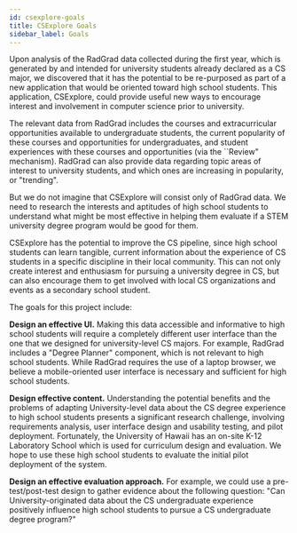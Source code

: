 ```yaml
---
id: csexplore-goals
title: CSExplore Goals
sidebar_label: Goals
---
```


Upon analysis of the RadGrad data collected during the first year, which is generated by and intended for university students already declared as a CS major, we discovered that it has the potential to be re-purposed as part of a new application that would be oriented toward high school students. This application, CSExplore, could provide useful new ways to encourage interest and involvement in computer science prior to university.

The relevant data from RadGrad includes the courses and extracurricular opportunities available to undergraduate students, the current popularity of these courses and opportunities for undergraduates, and student experiences with these courses and opportunities (via the ``Review" mechanism).  RadGrad can also provide data regarding topic areas of interest to university students, and which ones are increasing in popularity, or "trending".

But we do not imagine that CSExplore will consist only of RadGrad data. We need to research the interests and aptitudes of high school students to understand what might be most effective in helping them evaluate if a STEM university degree program would be good for them.

CSExplore has the potential to improve the CS pipeline, since high school students can learn tangible, current information about the experience of CS students in a specific discipline in their local community.  This can not only create interest and enthusiasm for pursuing a university degree in CS, but can also encourage them to get involved with local CS organizations and events as a secondary school student.

The goals for this project include:

**Design an effective UI.** Making this data accessible and informative to high school students will require a completely different user interface than the one that we designed for university-level CS majors. For example, RadGrad includes a "Degree Planner" component, which is not relevant to high school students. While RadGrad requires the use of a laptop browser, we believe a mobile-oriented user interface is necessary and sufficient for high school students.

**Design effective content.** Understanding the potential benefits and the problems of adapting University-level data about the CS degree experience to high school students presents a significant research challenge, involving requirements analysis, user interface design and usability testing, and pilot deployment. Fortunately, the University of Hawaii has an on-site K-12 Laboratory School which is used for curriculum design and evaluation.  We hope to use these high school students to evaluate the initial pilot deployment of the system.

**Design an effective evaluation approach.**  For example, we could use a pre-test/post-test design to gather evidence about the following question: "Can University-originated data about the CS undergraduate experience positively influence high school students to pursue a CS undergraduate degree program?"




